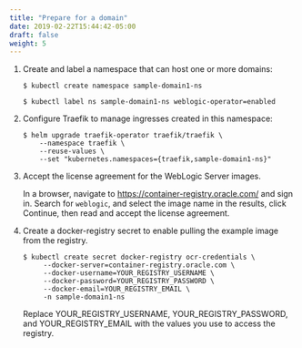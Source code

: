 ```yaml
---
title: "Prepare for a domain"
date: 2019-02-22T15:44:42-05:00
draft: false
weight: 5
---
```



1.  Create and label a namespace that can host one or more domains:

    ```shell
    $ kubectl create namespace sample-domain1-ns
    ```
    ```shell
    $ kubectl label ns sample-domain1-ns weblogic-operator=enabled
    ```

1.  Configure Traefik to manage ingresses created in this namespace:

    ```shell
    $ helm upgrade traefik-operator traefik/traefik \
        --namespace traefik \
        --reuse-values \
        --set "kubernetes.namespaces={traefik,sample-domain1-ns}"
    ```

1. Accept the license agreement for the WebLogic Server images.

    In a browser, navigate to https://container-registry.oracle.com/ and sign in.
    Search for `weblogic`, and select the image name in the results, click Continue, then read and accept the license agreement.

1. Create a docker-registry secret to enable pulling the example image from the registry.

   ```shell
   $ kubectl create secret docker-registry ocr-credentials \
        --docker-server=container-registry.oracle.com \
        --docker-username=YOUR_REGISTRY_USERNAME \
        --docker-password=YOUR_REGISTRY_PASSWORD \
        --docker-email=YOUR_REGISTRY_EMAIL \
        -n sample-domain1-ns
   ```
   Replace YOUR_REGISTRY_USERNAME, YOUR_REGISTRY_PASSWORD, and YOUR_REGISTRY_EMAIL with the values you use to access the registry.

